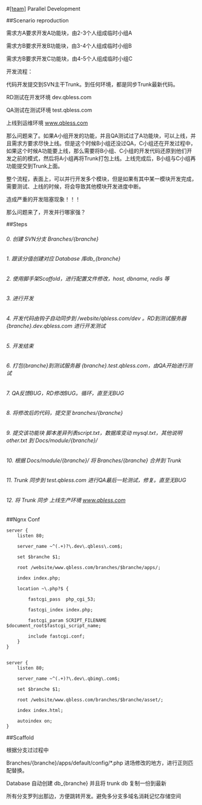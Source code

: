 #[[team]](/#team) Parallel Development

##Scenario reproduction

需求方A要求开发A功能块，由2-3个人组成临时小组A

需求方B要求开发B功能块，由3-4个人组成临时小组B

需求方B要求开发C功能块，由4-5个人组成临时小组C

开发流程：

代码开发提交到SVN主干Trunk。到任何环境，都是同步Trunk最新代码。

RD测试在开发环境 dev.qbless.com

QA测试在测试环境 test.qbless.com

上线到运维环境 www.qbless.com

那么问题来了。如果A小组开发的功能，并且QA测试过了A功能块，可以上线，并且需求方要求尽快上线。但是这个时候B小组还没过QA，C小组还在开发过程中，如果这个时候A功能要上线，那么需要将B小组、C小组的开发代码还原到他们开发之前的模式，然后将A小组再将Trunk打包上线。上线完成后，B小组与C小组再功能提交到Trunk上面。

整个流程，表面上，可以并行开发多个模块，但是如果有其中某一模块开发完成，需要测试、上线的时候，将会导致其他模块开发进度中断。

造成严重的开发阻塞现象！！！

那么问题来了，开发并行哪家强？

##Steps

###### 0. 创建 SVN分支 Branches/{branche}

###### 1. 跟该分值创建对应 Database 库db_{branche}

###### 2. 使用脚手架Scaffold，进行配置文件修改，host, dbname, redis 等

###### 3. 进行开发

###### 4. 开发代码由钩子自动同步到 /website/qbless.com/dev 。RD到测试服务器 {branche}.dev.qbless.com 进行开发测试

###### 5. 开发结束

###### 6. 打包{branche}到测试服务器 {branche}.test.qbless.com，由QA开始进行测试

###### 7. QA反馈BUG，RD修改BUG。循环，直至无BUG

###### 8. 将修改后的代码，提交至 branches/{branche}

###### 9. 提交该功能块 脚本差异列表script.txt，数据库变动 mysql.txt，其他说明 other.txt 到 Docs/module/{branche}/

###### 10. 根据 Docs/module/{branche}/ 将 Branches/{branche} 合并到 Trunk

###### 11. Trunk 同步到 test.qbless.com 进行QA最后一轮测试，修复。直至无BUG

###### 12. 将 Trunk 同步 上线生产环境 www.qbless.com

##Ngnx Conf

```
server {
    listen 80;

    server_name ~^(.+)?\.dev\.qbless\.com$;

    set $branche $1;

    root /website/www.qbless.com/branches/$branche/apps/;

    index index.php;

    location ~\.php?$ {

        fastcgi_pass  php_cgi_53;

        fastcgi_index index.php;

        fastcgi_param SCRIPT_FILENAME $document_root$fastcgi_script_name;

        include fastcgi.conf;
    }
}


server {
    listen 80;

    server_name ~^(.+)?\.dev\.qbimg\.com$;

    set $branche $1;

    root /website/www.qbless.com/branches/$branche/asset/;

    index index.html;

    autoindex on;
}
```

##Scaffold

根据分支过过程中

Branches/{branche}/apps/default/config/*.php 进场修改的地方，进行正则匹配替换。

Database 自动创建 db_{branche} 并且将 trunk db 复制一份到最新

所有分支罗列出那边，方便跳转开发。避免多分支多域名消耗记忆存储空间
